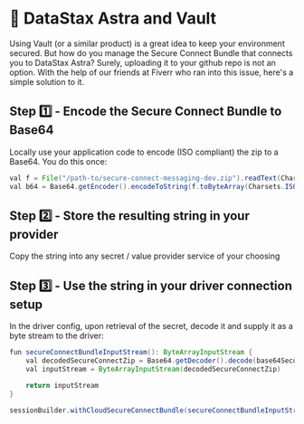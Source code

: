 # 🔐 DataStax Astra and Vault
Using Vault (or a similar product) is a great idea to keep your environment secured. But how do you manage the Secure Connect Bundle that connects you to DataStax Astra? Surely, uploading it to your github repo is not an option. With the help of our friends at Fiverr who ran into this issue, here's a simple solution to it.

## Step 1️⃣ - Encode the Secure Connect Bundle to Base64
Locally use your application code to encode (ISO compliant) the zip to a Base64. You do this once:
```java
val f = File("/path-to/secure-connect-messaging-dev.zip").readText(Charsets.ISO_8859_1)
val b64 = Base64.getEncoder().encodeToString(f.toByteArray(Charsets.ISO_8859_1))
```

## Step 2️⃣ - Store the resulting string in your provider
Copy the string into any secret / value provider service of your choosing

## Step 3️⃣ - Use the string in your driver connection setup
In the driver config, upon retrieval of the secret, decode it and supply it as a byte stream to the driver:
```java
fun secureConnectBundleInputStream(): ByteArrayInputStream {
    val decodedSecureConnectZip = Base64.getDecoder().decode(base64SecureConnectZip)
    val inputStream = ByteArrayInputStream(decodedSecureConnectZip)

    return inputStream
}

sessionBuilder.withCloudSecureConnectBundle(secureConnectBundleInputStream())
```
